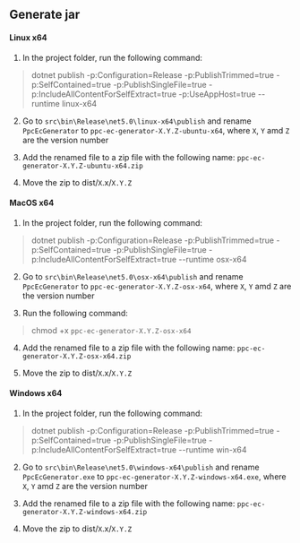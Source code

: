 ## Generate jar

#### Linux x64

1. In the project folder, run the following command:
> dotnet publish -p:Configuration=Release -p:PublishTrimmed=true -p:SelfContained=true -p:PublishSingleFile=true -p:IncludeAllContentForSelfExtract=true -p:UseAppHost=true --runtime linux-x64

2. Go to `src\bin\Release\net5.0\linux-x64\publish` and rename `PpcEcGenerator` to `ppc-ec-generator-X.Y.Z-ubuntu-x64`, where `X`, `Y` amd `Z` are the version number

3. Add the renamed file to a zip file with the following name: `ppc-ec-generator-X.Y.Z-ubuntu-x64.zip`

4. Move the zip to dist/`X`.x/`X.Y.Z`

#### MacOS x64

1. In the project folder, run the following command:
> dotnet publish -p:Configuration=Release -p:PublishTrimmed=true -p:SelfContained=true -p:PublishSingleFile=true -p:IncludeAllContentForSelfExtract=true --runtime osx-x64

2. Go to `src\bin\Release\net5.0\osx-x64\publish` and rename `PpcEcGenerator` to `ppc-ec-generator-X.Y.Z-osx-x64`, where `X`, `Y` amd `Z` are the version number

3. Run the following command:
> chmod +x `ppc-ec-generator-X.Y.Z-osx-x64`

4. Add the renamed file to a zip file with the following name: `ppc-ec-generator-X.Y.Z-osx-x64.zip`

5. Move the zip to dist/`X`.x/`X.Y.Z`

#### Windows x64

1. In the project folder, run the following command:
> dotnet publish -p:Configuration=Release -p:PublishTrimmed=true -p:SelfContained=true -p:PublishSingleFile=true -p:IncludeAllContentForSelfExtract=true --runtime win-x64

2. Go to `src\bin\Release\net5.0\windows-x64\publish` and rename `PpcEcGenerator.exe` to `ppc-ec-generator-X.Y.Z-windows-x64.exe`, where `X`, `Y` amd `Z` are the version number

3. Add the renamed file to a zip file with the following name: `ppc-ec-generator-X.Y.Z-windows-x64.zip`

4. Move the zip to dist/`X`.x/`X.Y.Z`
